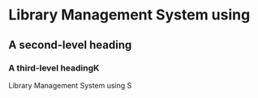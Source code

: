 # Library Management System using 
## A second-level heading
### A third-level headingK


Library Management System using S

